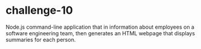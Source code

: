 # challenge-10
Node.js command-line application that in information about employees on a software engineering team, then generates an HTML webpage that displays summaries for each person.
